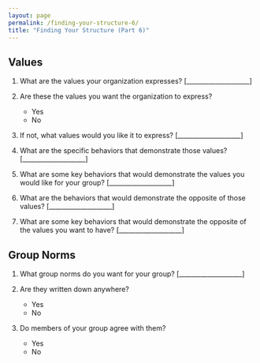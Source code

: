 ```yaml
---
layout: page
permalink: /finding-your-structure-6/
title: "Finding Your Structure (Part 6)"
---
```


## Values

1.  What are the values your organization expresses?
    [____________________]

2.  Are these the values you want the organization to express?
    *   Yes
    *   No

3.  If not, what values would you like it to express?
    [____________________]

4.  What are the specific behaviors that demonstrate those values?
    [____________________]

5.  What are some key behaviors that would demonstrate the values you would like for your group?
    [____________________]

6.  What are the behaviors that would demonstrate the opposite of those values?
    [____________________]

7.  What are some key behaviors that would demonstrate the opposite of the values you want to have?
    [____________________]

## Group Norms

1.  What group norms do you want for your group?
    [____________________]

2.  Are they written down anywhere?
    *   Yes
    *   No

3.  Do members of your group agree with them?
    *   Yes
    *   No

